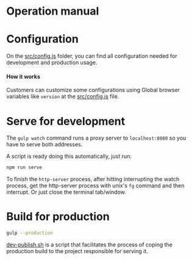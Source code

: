 Operation manual
=================

# Configuration
On the [src/config.js](src/config.js) folder, you can find all configuration needed for development and production usage.

#### How it works

Customers can customize some configurations using Global browser variables like `version` at the [src/config.js](src/config.js) file.


# Serve for development

The `gulp watch` command runs a proxy server to `localhost:8080` so you have to serve both addresses.

A script is ready doing this automatically, just run:

```bash
npm run serve
```

To finish the `http-server` process, after hitting interrupting the watch process, get the http-server process with unix's `fg` command and then interrupt. Or just close the terminal tab/window.

# Build for production
```bash
gulp --production
```

[dev-publish.sh](dev-publish.sh) is a script that facilitates the process of coping the production build to the project responsible for serving it.